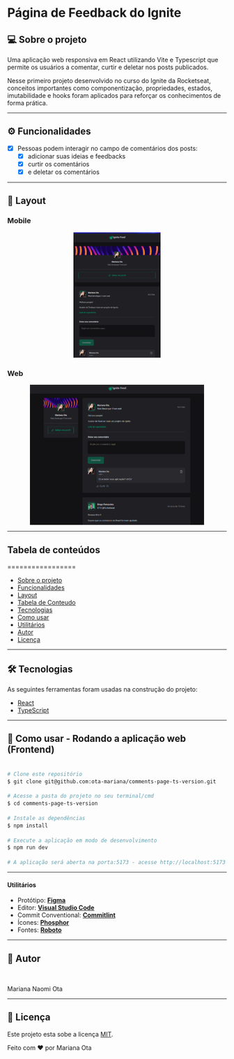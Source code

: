 # Página de Feedback do Ignite

## 💻 Sobre o projeto
<div id='sobre-o-projeto'/> 

Uma aplicação web responsiva em React utilizando Vite e Typescript que permite os usuários a comentar, curtir e deletar nos posts publicados.

Nesse primeiro projeto desenvolvido no curso do Ignite da Rocketseat, conceitos importantes como componentização, propriedades, estados, imutabilidade e hooks foram aplicados para reforçar os conhecimentos de forma prática.

---

## ⚙️ Funcionalidades
<div id='funcionalidades'/> 

- [x] Pessoas podem interagir no campo de comentários dos posts:
  - [x] adicionar suas ideias e feedbacks
  - [x] curtir os comentários
  - [x] e deletar os comentários

---

## 🎨 Layout
<div id='layout'/> 

### Mobile

<p align="center">
  <img alt="IgniteClass" title="#IgniteClass" src="./public/comment-page-result-responsive.png" width="200px">
</p>

### Web

<p align="center" style="display: flex; align-items: flex-start; justify-content: center;">
  <img alt="IgniteClass" title="#IgniteClass" src="./public/comment-page-result-final.png" width="400px">
</p>

---

## Tabela de conteúdos
=================
<!--ts-->
   * [Sobre o projeto](#sobre-o-projeto)
   * [Funcionalidades](#funcionalidades)
   * [Layout](#layout)
   * [Tabela de Conteudo](#tabela-de-conteudo)
   * [Tecnologias](#tecnologias)
   * [Como usar](#como-usar)
   * [Utilitários](#utilitarios)
   * [Autor](#autor)
   * [Licença](#licenca)
<!--te-->

---

## 🛠 Tecnologias
<div id='tecnologias'/> 

As seguintes ferramentas foram usadas na construção do projeto:

- [React](https://pt-br.reactjs.org/)
- [TypeScript](https://www.typescriptlang.org/)

---

## 🧭 Como usar - Rodando a aplicação web (Frontend)
<div id='como-usar'/> 

```bash

# Clone este repositório
$ git clone git@github.com:ota-mariana/comments-page-ts-version.git

# Acesse a pasta do projeto no seu terminal/cmd
$ cd comments-page-ts-version

# Instale as dependências
$ npm install

# Execute a aplicação em modo de desenvolvimento
$ npm run dev

# A aplicação será aberta na porta:5173 - acesse http://localhost:5173

```

---


#### Utilitários
<div id='utilitarios'/> 

-   Protótipo:  **[Figma](https://www.figma.com/community/file/1113573231685349036)**
-   Editor:  **[Visual Studio Code](https://code.visualstudio.com/)**
-   Commit Conventional:  **[Commitlint](https://github.com/conventional-changelog/commitlint)**
-   Ícones:  **[Phosphor](https://phosphoricons.com/)**
-   Fontes:  **[Roboto](https://fonts.google.com/specimen/Roboto)**

---

## 🦸 Autor
<div id='autor'/> 

<img style="border-radius: 50%;" src="https://github.com/ota-mariana.png" width="100px;" alt=""/>
<br />
<p>Mariana Naomi Ota</p>

---

## 📝 Licença
<div id='licenca'/> 

Este projeto esta sobe a licença [MIT](./LICENSE).

Feito com ❤️ por Mariana Ota 
